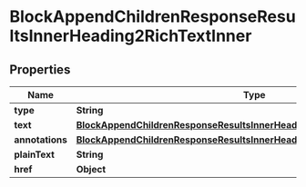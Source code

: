 

# BlockAppendChildrenResponseResultsInnerHeading2RichTextInner


## Properties

| Name | Type | Description | Notes |
|------------ | ------------- | ------------- | -------------|
|**type** | **String** |  |  [optional] |
|**text** | [**BlockAppendChildrenResponseResultsInnerHeading2RichTextInnerText**](BlockAppendChildrenResponseResultsInnerHeading2RichTextInnerText.md) |  |  [optional] |
|**annotations** | [**BlockAppendChildrenResponseResultsInnerHeading2RichTextInnerAnnotations**](BlockAppendChildrenResponseResultsInnerHeading2RichTextInnerAnnotations.md) |  |  [optional] |
|**plainText** | **String** |  |  [optional] |
|**href** | **Object** |  |  [optional] |



